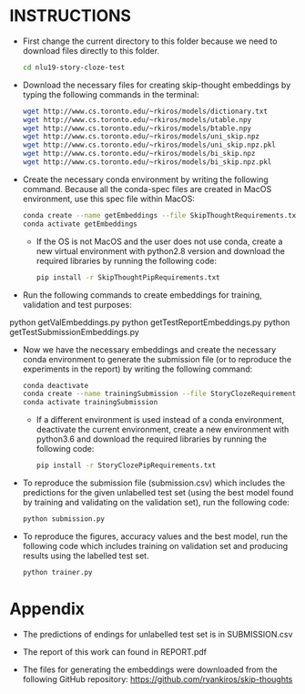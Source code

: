 # INSTRUCTIONS

- First change the current directory to this folder because we need to download files directly to this folder.

  ```bash
  cd nlu19-story-cloze-test
  ```

- Download the necessary files for creating skip-thought embeddings by typing the following commands in the terminal:

  ```bash
  wget http://www.cs.toronto.edu/~rkiros/models/dictionary.txt
  wget http://www.cs.toronto.edu/~rkiros/models/utable.npy
  wget http://www.cs.toronto.edu/~rkiros/models/btable.npy
  wget http://www.cs.toronto.edu/~rkiros/models/uni_skip.npz
  wget http://www.cs.toronto.edu/~rkiros/models/uni_skip.npz.pkl
  wget http://www.cs.toronto.edu/~rkiros/models/bi_skip.npz
  wget http://www.cs.toronto.edu/~rkiros/models/bi_skip.npz.pkl
  ```

- Create the necessary conda environment by writing the following command. Because all the conda-spec files are created in MacOS environment, use this spec file within MacOS:

  ```bash
  conda create --name getEmbeddings --file SkipThoughtRequirements.txt 
  conda activate getEmbeddings
  ```

  - If the OS is not MacOS and the user does not use conda, create a new virtual environment with python2.8 version and download the required libraries by running the following code:

    ```bash
    pip install -r SkipThoughtPipRequirements.txt
    ```

- Run the following commands to create embeddings for training, validation and test purposes:

python getValEmbeddings.py
python getTestReportEmbeddings.py
python getTestSubmissionEmbeddings.py

- Now we have the necessary embeddings and create the necessary conda environment to generate the submission file (or to reproduce the experiments in the report) by writing the following command:
  
  ```bash
  conda deactivate
  conda create --name trainingSubmission --file StoryClozeRequirements.txt 
  conda activate trainingSubmission
  ```

  - If a different environment is used instead of a conda environment, deactivate the current environment, create a new environment with python3.6 and download the required libraries by running the following code:

    ```bash
    pip install -r StoryClozePipRequirements.txt
    ```

- To reproduce the submission file (submission.csv) which includes the predictions for the given unlabelled test set (using the best model found by training and validating on the validation set), run the following code:
  
  ```bash
  python submission.py
  ```

- To reproduce the figures, accuracy values and the best model, run the following code which includes training on validation set and producing results using the labelled test set.

  ```bash
  python trainer.py
  ```

# Appendix

- The predictions of endings for unlabelled test set is in SUBMISSION.csv

- The report of this work can found in REPORT.pdf

- The files for generating the embeddings were downloaded from the following GitHub repository: https://github.com/ryankiros/skip-thoughts
